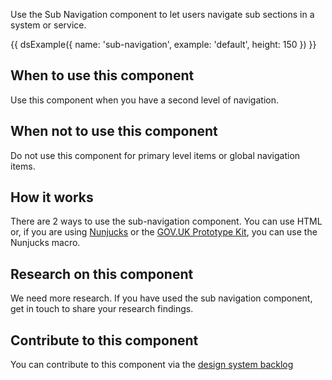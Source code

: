 Use the Sub Navigation component to let users navigate sub sections in a system or service.

{{ dsExample({
  name: 'sub-navigation',
  example: 'default',
  height: 150
}) }}

## When to use this component

Use this component when you have a second level of navigation.

## When not to use this component

Do not use this component for primary level items or global navigation items.

## How it works

There are 2 ways to use the sub-navigation component. You can use HTML or, if you are using [Nunjucks](https://mozilla.github.io/nunjucks/) or the [GOV.UK Prototype Kit](https://govuk-prototype-kit.herokuapp.com/), you can use the Nunjucks macro.

## Research on this component

We need more research. If you have used the sub navigation component, get in touch to share your research findings.

## Contribute to this component

You can contribute to this component via the [design system backlog](https://github.com/ministryofjustice/mojdt-design-system-backlog/issues/4)